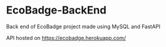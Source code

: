 # EcoBadge-BackEnd
 Back end of EcoBadge project made using MySQL and FastAPI

API hosted on https://ecobadge.herokuapp.com/
